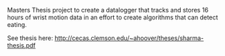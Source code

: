 Masters Thesis project to create a datalogger that tracks and stores 16 hours of wrist motion data in an effort to create algorithms that can detect eating.

See thesis here: http://cecas.clemson.edu/~ahoover/theses/sharma-thesis.pdf
